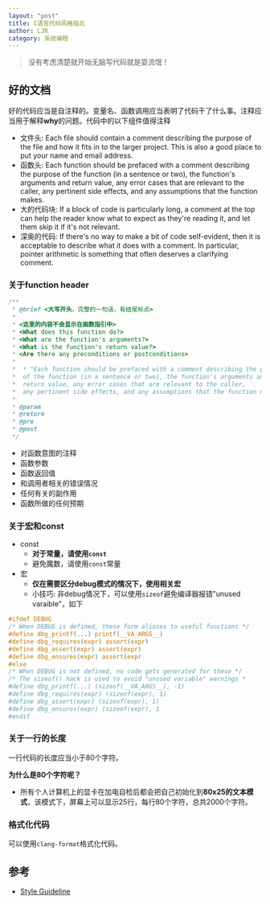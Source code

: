 ```yaml
---
layout: "post"
title: C语言代码风格指北
author: LJR
category: 系统编程
---
```


> 没有考虑清楚就开始无脑写代码就是耍流氓！

## 好的文档

好的代码应当是自注释的。变量名、函数调用应当表明了代码干了什么事。注释应当用于解释**why**的问题。代码中的以下组件值得注释

+ 文件头: Each file should contain a comment describing the purpose of the file and how it fits in to the larger project. This is also a good place to put your name and email address.
+ 函数头: Each function should be prefaced with a comment describing the purpose of the function (in a sentence or two), the function's arguments and return value, any error cases that are relevant to the caller, any pertinent side effects, and any assumptions that the function makes.
+ 大的代码块: If a block of code is particularly long, a comment at the top can help the reader know what to expect as they're reading it, and let them skip it if it's not relevant.
+ 深奥的代码: If there's no way to make a bit of code self-evident, then it is acceptable to describe what it does with a comment. In particular, pointer arithmetic is something that often deserves a clarifying comment.

### 关于function header

```c
/**
 * @brief <大写开头，完整的一句话，有结尾标点>
 *
 * <这里的内容不会显示在函数指引中>
 * <What does this function do?>
 * <What are the function's arguments?>
 * <What is the function's return value?>
 * <Are there any preconditions or postconditions>
 * 
 *  * "Each function should be prefaced with a comment describing the purpose
 *  of the function (in a sentence or two), the function's arguments and
 *  return value, any error cases that are relevant to the caller,
 *  any pertinent side effects, and any assumptions that the function makes."
 *
 * @param
 * @return
 * @pre
 * @post
 */
```

+ 对函数意图的注释
+ 函数参数
+ 函数返回值
+ 和调用者相关的错误情况
+ 任何有关的副作用
+ 函数所做的任何预期

### 关于宏和const

+ const
  + **对于常量，请使用`const`**
  + 避免魔数，请使用`const`常量
+ 宏
  + **仅在需要区分debug模式的情况下，使用相关宏**
  + 小技巧: 非debug情况下，可以使用`sizeof`避免编译器报错"unused varaible"，如下

```c
#ifdef DEBUG
/* When DEBUG is defined, these form aliases to useful functions */
#define dbg_printf(...) printf(__VA_ARGS__)
#define dbg_requires(expr) assert(expr)
#define dbg_assert(expr) assert(expr)
#define dbg_ensures(expr) assert(expr
#else
/* When DEBUG is not defined, no code gets generated for these */
/* The sizeof() hack is used to avoid "unused variable" warnings *
#define dbg_printf(...) (sizeof(__VA_ARGS__), -1)
#define dbg_requires(expr) (sizeof(expr), 1)
#define dbg_assert(expr) (sizeof(expr), 1)
#define dbg_ensures(expr) (sizeof(expr), 1
#endif
```

### 关于一行的长度

一行代码的长度应当小于80个字符。

**为什么是80个字符呢？**

+ 所有个人计算机上的显卡在加电自检后都会把自己初始化到**80x25的文本模式**，该模式下，屏幕上可以显示25行，每行80个字符，总共2000个字符。

### 格式化代码

可以使用`clang-format`格式化代码。

## 参考

+ [Style Guideline](https://www.cs.cmu.edu/~213/codeStyle.html)
